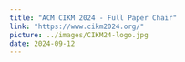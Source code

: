 ```yaml
---
title: "ACM CIKM 2024 - Full Paper Chair"
link: "https://www.cikm2024.org/"
picture: ../images/CIKM24-logo.jpg
date: 2024-09-12
---
```

